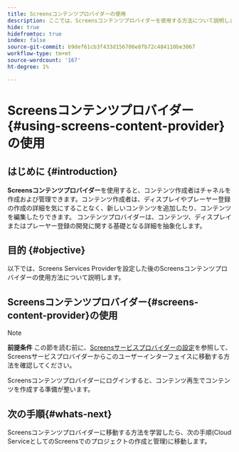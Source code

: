 ```yaml
---
title: Screensコンテンツプロバイダーの使用
description: ここでは、Screensコンテンツプロバイダーを使用する方法について説明します。
hide: true
hidefromtoc: true
index: false
source-git-commit: b9def61cb3f433d156706e8fb72c484110be3067
workflow-type: tm+mt
source-wordcount: '167'
ht-degree: 1%

---
```



# Screensコンテンツプロバイダー{#using-screens-content-provider}の使用

## はじめに {#introduction}

**Screensコンテンツプロバイダー**&#x200B;を使用すると、コンテンツ作成者はチャネルを作成および管理できます。コンテンツ作成者は、ディスプレイやプレーヤー登録の作成の詳細を気にすることなく、新しいコンテンツを追加したり、コンテンツを編集したりできます。 コンテンツプロバイダーは、コンテンツ、ディスプレイまたはプレーヤー登録の開発に関する基礎となる詳細を抽象化します。

## 目的 {#objective}

以下では、Screens Services Providerを設定した後のScreensコンテンツプロバイダーの使用方法について説明します。

## Screensコンテンツプロバイダー{#screens-content-provider}の使用

>[!NOTE]
>**前提条件**
>この節を読む前に、[Screensサービスプロバイダーの設定](/help/screens-cloud/setting-up-project/setting-up-screens-services-provider.md)を参照して、Screensサービスプロバイダーからこのユーザーインターフェイスに移動する方法を確認してください。

Screensコンテンツプロバイダーにログインすると、コンテンツ再生でコンテンツを作成する準備が整います。

## 次の手順{#whats-next}

Screensコンテンツプロバイダーに移動する方法を学習したら、次の手順(Cloud ServiceとしてのScreensでのプロジェクトの作成と管理)に移動します。


